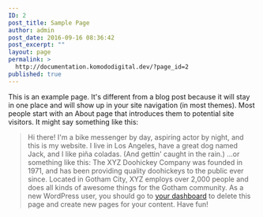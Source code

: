 ```yaml
---
ID: 2
post_title: Sample Page
author: admin
post_date: 2016-09-16 08:36:42
post_excerpt: ""
layout: page
permalink: >
  http://documentation.komododigital.dev/?page_id=2
published: true
---
```

This is an example page. It's different from a blog post because it will stay in one place and will show up in your site navigation (in most themes). Most people start with an About page that introduces them to potential site visitors. It might say something like this: 
> Hi there! I'm a bike messenger by day, aspiring actor by night, and this is my website. I live in Los Angeles, have a great dog named Jack, and I like piña coladas. (And gettin' caught in the rain.) ...or something like this: 
> The XYZ Doohickey Company was founded in 1971, and has been providing quality doohickeys to the public ever since. Located in Gotham City, XYZ employs over 2,000 people and does all kinds of awesome things for the Gotham community. As a new WordPress user, you should go to [your dashboard][1] to delete this page and create new pages for your content. Have fun!

 [1]: http://${HTTP_HOST}/wp/wp-admin/